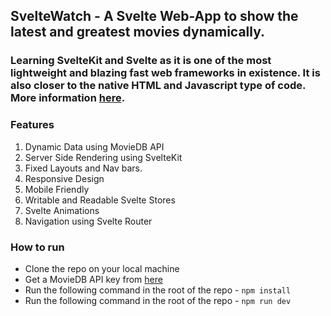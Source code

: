 ## SvelteWatch - A Svelte Web-App to show the latest and greatest movies dynamically.

### Learning SvelteKit and Svelte as it is one of the most lightweight and blazing fast web frameworks in existence. It is also closer to the native HTML and Javascript type of code. More information [here](https://svelte.dev/docs/getting-started).

### Features

1. Dynamic Data using MovieDB API
2. Server Side Rendering using SvelteKit
3. Fixed Layouts and Nav bars.
4. Responsive Design
5. Mobile Friendly
6. Writable and Readable Svelte Stores
7. Svelte Animations
8. Navigation using Svelte Router

### How to run

- Clone the repo on your local machine
- Get a MovieDB API key from [here](https://www.themoviedb.org/settings/api)
- Run the following command in the root of the repo - `npm install`
- Run the following command in the root of the repo - `npm run dev`
